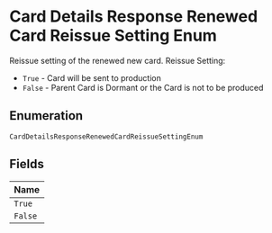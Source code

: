 
# Card Details Response Renewed Card Reissue Setting Enum

Reissue setting of the renewed new card. Reissue Setting:

* `True` - Card will be sent to production
* `False` - Parent Card is Dormant or the Card is not to be produced

## Enumeration

`CardDetailsResponseRenewedCardReissueSettingEnum`

## Fields

| Name |
|  --- |
| `True` |
| `False` |

